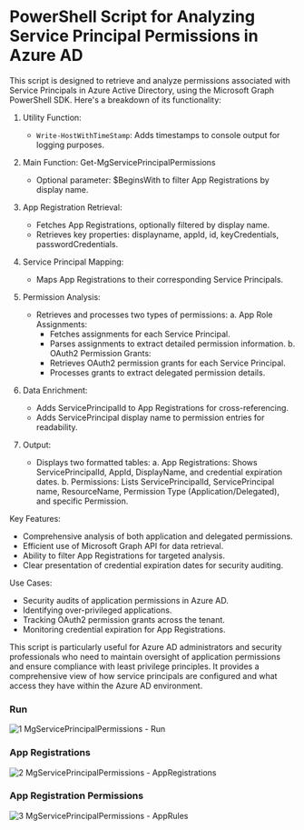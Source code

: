 # PowerShell Script for Analyzing Service Principal Permissions in Azure AD

This script is designed to retrieve and analyze permissions associated with Service Principals in Azure Active Directory, using the Microsoft Graph PowerShell SDK. Here's a breakdown of its functionality:

1. Utility Function:
   - `Write-HostWithTimeStamp`: Adds timestamps to console output for logging purposes.

2. Main Function: Get-MgServicePrincipalPermissions
   - Optional parameter: $BeginsWith to filter App Registrations by display name.

3. App Registration Retrieval:
   - Fetches App Registrations, optionally filtered by display name.
   - Retrieves key properties: displayname, appId, id, keyCredentials, passwordCredentials.

4. Service Principal Mapping:
   - Maps App Registrations to their corresponding Service Principals.

5. Permission Analysis:
   - Retrieves and processes two types of permissions:
     a. App Role Assignments:
        - Fetches assignments for each Service Principal.
        - Parses assignments to extract detailed permission information.
     b. OAuth2 Permission Grants:
        - Retrieves OAuth2 permission grants for each Service Principal.
        - Processes grants to extract delegated permission details.

6. Data Enrichment:
   - Adds ServicePrincipalId to App Registrations for cross-referencing.
   - Adds ServicePrincipal display name to permission entries for readability.

7. Output:
   - Displays two formatted tables:
     a. App Registrations: Shows ServicePrincipalId, AppId, DisplayName, and credential expiration dates.
     b. Permissions: Lists ServicePrincipalId, ServicePrincipal name, ResourceName, Permission Type (Application/Delegated), and specific Permission.

Key Features:
- Comprehensive analysis of both application and delegated permissions.
- Efficient use of Microsoft Graph API for data retrieval.
- Ability to filter App Registrations for targeted analysis.
- Clear presentation of credential expiration dates for security auditing.

Use Cases:
- Security audits of application permissions in Azure AD.
- Identifying over-privileged applications.
- Tracking OAuth2 permission grants across the tenant.
- Monitoring credential expiration for App Registrations.

This script is particularly useful for Azure AD administrators and security professionals who need to maintain oversight of application permissions and ensure compliance with least privilege principles. It provides a comprehensive view of how service principals are configured and what access they have within the Azure AD environment.

### Run
![1  MgServicePrincipalPermissions - Run](https://github.com/user-attachments/assets/b3ae997d-5d41-4b7a-94e7-aecdaf98a489)

### App Registrations
![2  MgServicePrincipalPermissions - AppRegistrations](https://github.com/user-attachments/assets/44bf1ba8-e78d-43c5-913a-62f74664545a)

### App Registration Permissions
![3  MgServicePrincipalPermissions - AppRules](https://github.com/user-attachments/assets/771c2652-7954-4d50-ad57-e17587544b12)
